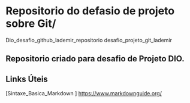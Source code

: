 # Repositorio do defasio de projeto sobre Git/
Dio_desafio_github_lademir_repositorio
desafio_projeto_git_lademir


## Repositorio criado para desafio de Projeto DIO. ##

## Links Úteis
[Sintaxe_Basica_Markdown ] https://www.markdownguide.org/
